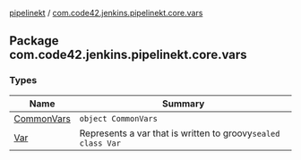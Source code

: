 [pipelinekt](../index.md) / [com.code42.jenkins.pipelinekt.core.vars](./index.md)

## Package com.code42.jenkins.pipelinekt.core.vars

### Types

| Name | Summary |
|---|---|
| [CommonVars](-common-vars/index.md) | `object CommonVars` |
| [Var](-var/index.md) | Represents a var that is written to groovy`sealed class Var` |
